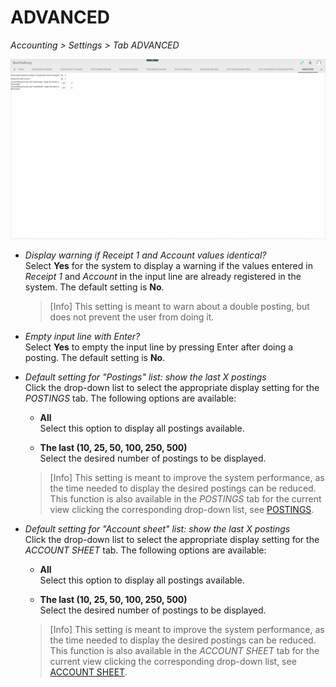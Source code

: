 # ADVANCED

*Accounting > Settings > Tab ADVANCED*

![Advanced settings](../../Assets/Screenshots/RetailSuiteAccounting/Settings/Advanced/Advanced.png "[Advanced settings]")


- *Display warning if Receipt 1 and Account values identical?*  
Select **Yes** for the system to display a warning if the values entered in *Receipt 1* and *Account* in the input line are already registered in the system. The default setting is **No**.

  > [Info] This setting is meant to warn about a double posting, but does not prevent the user from doing it.

- *Empty input line with Enter?*  
Select **Yes** to empty the input line by pressing Enter after doing a posting. The default setting is **No**.

- *Default setting for "Postings" list: show the last X postings*  
Click the drop-down list to select the appropriate display setting for the *POSTINGS* tab. The following options are available:  

    - **All**  
    Select this option to display all postings available.

    - **The last (10, 25, 50, 100, 250, 500)**  
    Select the desired number of postings to be displayed.

  > [Info] This setting is meant to improve the system performance, as the time needed to display the desired postings can be reduced. This function is also available in the *POSTINGS* tab for the current view clicking the corresponding drop-down list, see [POSTINGS](./01a_Bookings.md).  

- *Default setting for "Account sheet" list: show the last X postings*  
Click the drop-down list to select the appropriate display setting for the *ACCOUNT SHEET* tab. The following options are available:  

    - **All**  
    Select this option to display all postings available.

    - **The last (10, 25, 50, 100, 250, 500)**  
    Select the desired number of postings to be displayed.

  > [Info] This setting is meant to improve the system performance, as the time needed to display the desired postings can be reduced. This function is also available in the *ACCOUNT SHEET* tab for the current view clicking the corresponding drop-down list, see [ACCOUNT SHEET](./01c_AccountSheet.md).  
